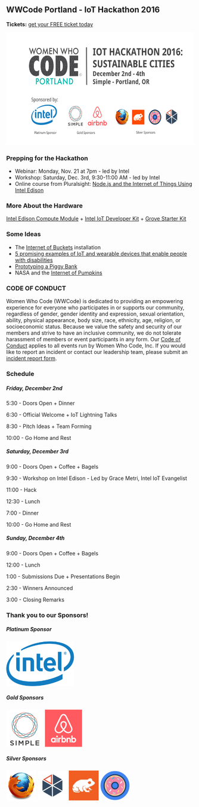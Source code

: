 ## WWCode Portland - IoT Hackathon 2016

**Tickets:** [get your FREE ticket today](https://www.eventbrite.com/e/iot-hackathon-2016-tickets-28883385985)

<img height=300 src="assets/eventbrite-image.png" title="New Relic">

### Prepping for the Hackathon
- Webinar: Monday, Nov. 21 at 7pm - led by Intel 
- Workshop: Saturday, Dec. 3rd, 9:30-11:00 AM - led by Intel 
- Online course from Pluralsight: [Node.js and the Internet of Things Using Intel Edison](https://www.pluralsight.com/courses/nodejs-internet-of-things-intel-edison) 

### More About the Hardware
[Intel Edison Compute Module](https://software.intel.com/en-us/iot/hardware/edison) + [Intel IoT Developer Kit](https://software.intel.com/en-us/iot/hardware/dev-kit) + [Grove Starter Kit](https://software.intel.com/en-us/blogs/2015/05/29/grove-starter-kit-with-intel-galileo-gen-2-getting-started-0)

### Some Ideas
- The [Internet of Buckets](https://twitter.com/oshpark/status/784476729536487424) installation
- [5 promising examples of IoT and wearable devices that enable people with disabilities](https://medium.com/@imn/5-promising-examples-of-iot-and-wearable-devices-that-enable-people-with-disabilities-f50df601e046#.wbf3s2d5e)
- [Prototyping a Piggy Bank](https://blog.prototypr.io/prototyping-a-connected-piggy-bank-1d4e507a9a77#.a0u5vxeaa)
- NASA and the [Internet of Pumpkins](https://twitter.com/YazzieSays/status/791734536581156864)

### CODE OF CONDUCT

Women Who Code (WWCode) is dedicated to providing an empowering experience for everyone who participates in or supports our community, regardless of gender, gender identity and expression, sexual orientation, ability, physical appearance, body size, race, ethnicity, age, religion, or socioeconomic status. Because we value the safety and security of our members and strive to have an inclusive community, we do not tolerate harassment of members or event participants in any form. Our [Code of Conduct](https://github.com/WomenWhoCode/guidelines-resources/blob/master/code_of_conduct.md) applies to all events run by Women Who Code, Inc. If you would like to report an incident or contact our leadership team, please submit an [incident report form](https://docs.google.com/forms/d/e/1FAIpQLScmJq0Evb0aDbx4flmmZT1xX0GCXj_F--5asjfH7XvkrLo4xA/viewform).

### Schedule
##### Friday, December 2nd
5:30 - Doors Open + Dinner

6:30 - Official Welcome + IoT Lightning Talks

8:30 - Pitch Ideas + Team Forming

10:00 - Go Home and Rest

##### Saturday, December 3rd
9:00 - Doors Open + Coffee + Bagels

9:30 - Workshop on Intel Edison - Led by Grace Metri, Intel IoT Evangelist

11:00 - Hack

12:30 - Lunch

7:00 - Dinner

10:00 - Go Home and Rest

##### Sunday, December 4th
9:00 - Doors Open + Coffee + Bagels

12:00 - Lunch

1:00 - Submissions Due + Presentations Begin

2:30 - Winners Announced 

3:00 - Closing Remarks

### Thank you to our Sponsors!

##### Platinum Sponsor
<img height=120 src="assets/logo-intel.png" title="Intel">

##### Gold Sponsors
<img height=100 src="assets/logo-simple.png" title="Simple">
<img height=100 src="assets/logo-airbnb.png" title="Airbnb">

##### Silver Sponsors
<img height=80 src="assets/logo-mozilla.jpg" title="Mozilla">
<img height=80 src="assets/logo-polysync.png" title="PolySync">
<img height=80 src="assets/logo-metaltoad.jpg" title="Metal Toad">
<img height=80 src="assets/logo-donutjs.jpg" title="Donut.js">


